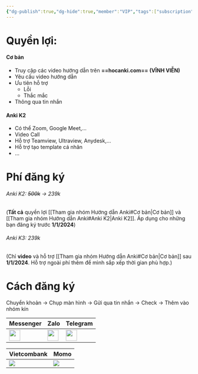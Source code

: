 ```yaml
---
{"dg-publish":true,"dg-hide":true,"member":"VIP","tags":["subscription"],"title":"Tham gia nhóm Hướng dẫn Anki","permalink":"/tham-gia-nhom-huong-dan-anki/","hide":true,"dgPassFrontmatter":true}
---
```


# Quyền lợi:

#### Cơ bản
- Truy cập các video hướng dẫn trên **==hocanki.com==** **(VĨNH VIỄN)**
- Yêu cầu video hướng dẫn
- Ưu tiên hỗ trợ
	- Lỗi
	- Thắc mắc
- Thông qua tin nhắn
#### Anki K2
- Có thể Zoom, Google Meet,…
- Video Call
- Hỗ trợ Teamview, Ultraview, Anydesk,…
- Hỗ trợ tạo template cá nhân
- …

# Phí đăng ký

###### Anki K2: ~~500k~~ → 239k
(**Tất cả** quyền lợi [[Tham gia nhóm Hướng dẫn Anki#Cơ bản\|Cơ bản]] và [[Tham gia nhóm Hướng dẫn Anki#Anki K2\|Anki K2]]. Áp dụng cho những bạn đăng ký trước **1/1/2024**)

###### Anki K3: 239k
(Chỉ **video** và hỗ trợ [[Tham gia nhóm Hướng dẫn Anki#Cơ bản\|Cơ bản]] sau **1/1/2024**.
Hỗ trợ ngoài phí thêm để mình sắp xếp thời gian phù hợp.)
# Cách đăng ký

Chuyển khoản → Chụp màn hình → Gửi qua tin nhắn → Check → Thêm vào nhóm kín

| Messenger  | Zalo  | Telegram  |
|-------|-------|-------|
| [<img  src="https://i.imgur.com/8Oq8Ftg.png" width="30">](https://m.me/tui.la.phuc747) | [<img  src="https://i.imgur.com/HNBJNZE.png" width="30">](https://zalo.me/346598402) | [<img  src="https://i.imgur.com/9PROKnb.png" width="30">](https://t.me/lehoangphuc747) |

| Vietcombank  | Momo  |
|-------|-------|
| ![](https://i.imgur.com/v9TU09p.png) | ![](https://i.imgur.com/WKxy0GI.png) |



